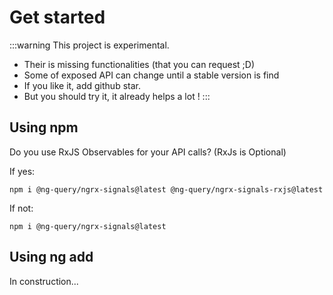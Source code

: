 # Get started

:::warning
This project is experimental.

- Their is missing functionalities (that you can request ;D)
- Some of exposed API can change until a stable version is find
- If you like it, add github star.
- But you should try it, it already helps a lot !
  :::

## Using npm

Do you use RxJS Observables for your API calls? (RxJs is Optional)

If yes:

```shell
npm i @ng-query/ngrx-signals@latest @ng-query/ngrx-signals-rxjs@latest
```

If not:

```shell
npm i @ng-query/ngrx-signals@latest
```

## Using ng add

In construction...

